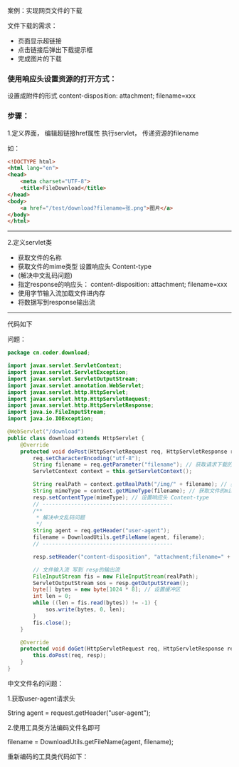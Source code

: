 案例：实现网页文件的下载

文件下载的需求：

* 页面显示超链接
* 点击链接后弹出下载提示框
* 完成图片的下载

<!--more-->



### 使用响应头设置资源的打开方式：

设置成附件的形式  content-disposition: attachment; filename=xxx



### 步骤：

1.定义界面， 编辑超链接href属性  执行servlet， 传递资源的filename

如：

```html
<!DOCTYPE html>
<html lang="en">
<head>
    <meta charset="UTF-8">
    <title>FileDownload</title>
</head>
<body>
	<a href="/test/download?filename=张.png">图片</a>
</body>
</html>
```



--------

2.定义servlet类  

* 获取文件的名称
* 获取文件的mime类型  设置响应头 Content-type
* (解决中文乱码问题)
* 指定response的响应头： content-disposition: attachment; filename=xxx
* 使用字节输入流加载文件进内存
* 将数据写到response输出流

---------

代码如下

问题：

```java
package cn.coder.download;

import javax.servlet.ServletContext;
import javax.servlet.ServletException;
import javax.servlet.ServletOutputStream;
import javax.servlet.annotation.WebServlet;
import javax.servlet.http.HttpServlet;
import javax.servlet.http.HttpServletRequest;
import javax.servlet.http.HttpServletResponse;
import java.io.FileInputStream;
import java.io.IOException;

@WebServlet("/download")
public class download extends HttpServlet {
    @Override
    protected void doPost(HttpServletRequest req, HttpServletResponse resp) throws ServletException, IOException {
        req.setCharacterEncoding("utf-8");
        String filename = req.getParameter("filename"); // 获取请求下载的文件名称
        ServletContext context = this.getServletContext();

        String realPath = context.getRealPath("/img/" + filename); // 获取请求文件的路径
        String mimeType = context.getMimeType(filename); // 获取文件的mime类型
        resp.setContentType(mimeType); // 设置响应头 Content-type
        // -----------------------------------------
        /**
         * 解决中文乱码问题
         */
        String agent = req.getHeader("user-agent");
        filename = DownloadUtils.getFileName(agent, filename);
        // -----------------------------------------

        resp.setHeader("content-disposition", "attachment;filename=" + filename); // 设置响应头的格式为附件

        // 文件输入流 写到 resp的输出流
        FileInputStream fis = new FileInputStream(realPath);
        ServletOutputStream sos = resp.getOutputStream();
        byte[] bytes = new byte[1024 * 8]; // 设置缓冲区
        int len = 0;
        while ((len = fis.read(bytes)) != -1) {
            sos.write(bytes, 0, len);
        }
        fis.close();
    }

    @Override
    protected void doGet(HttpServletRequest req, HttpServletResponse resp) throws ServletException, IOException {
        this.doPost(req, resp);
    }
}

```



中文文件名的问题：

1.获取user-agent请求头

String agent = request.getHeader("user-agent");

2.使用工具类方法编码文件名即可

filename  = DownloadUtils.getFileName(agent, filename);

重新编码的工具类代码如下：

